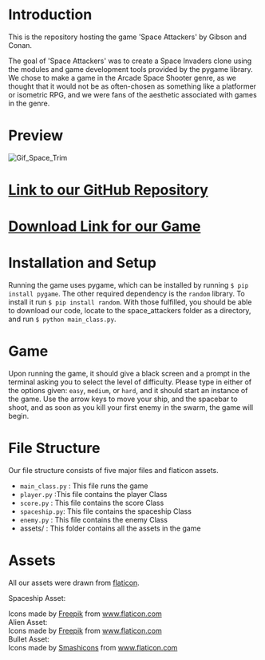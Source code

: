 # Introduction
This is the repository hosting the game 'Space Attackers' by Gibson and Conan.

The goal of 'Space Attackers' was to create a Space Invaders clone using the modules
and game development tools provided by the pygame library. We chose to make a
game in the Arcade Space Shooter genre, as we thought that it would not be as
often-chosen as something like a platformer or isometric RPG, and we were fans
of the aesthetic associated with games in the genre.

# Preview
![Gif_Space_Trim](https://user-images.githubusercontent.com/50885520/117381100-411c1e80-aea9-11eb-87a5-0caea49eb165.gif)

# [Link to our GitHub Repository](https://github.com/olincollege/space_attackers)

# [Download Link for our Game](https://github.com/olincollege/space_attackers/archive/refs/heads/main.zip)

# Installation and Setup

Running the game uses pygame, which can be installed by running `$ pip install pygame`.
The other required dependency is the `random` library. To install it run `$ pip install random`.
With those fulfilled, you should be able to download our code, locate to the space_attackers
folder as a directory, and run `$ python main_class.py`.

# Game

Upon running the game, it should give a black screen and a prompt in the terminal
asking you to select the level of difficulty. Please type in either of the options
given: `easy`, `medium`, or `hard`, and it should start an instance of the game.
Use the arrow keys to move your ship, and the spacebar to shoot, and as soon as you
kill your first enemy in the swarm, the game will begin.

# File Structure
Our file structure consists of five major files and flaticon assets.
* `main_class.py` : This file runs the game
* `player.py`   :This file contains the player Class
* `score.py`    : This file contains the score Class 
* `spaceship.py`: This file contains the spaceship Class
* `enemy.py`    : This file contains the enemy Class
*  assets/      : This folder contains all the assets in the game

# Assets
All our assets were drawn from [flaticon](https://www.flaticon.com/).

Spaceship Asset:
<div>Icons made by <a href="https://www.freepik.com" title="Freepik">Freepik</a> from <a href="https://www.flaticon.com/" title="Flaticon">www.flaticon.com</a></div>
Alien Asset:
<div>Icons made by <a href="https://www.freepik.com" title="Freepik">Freepik</a> from <a href="https://www.flaticon.com/" title="Flaticon">www.flaticon.com</a></div>
Bullet Asset:
<div>Icons made by <a href="https://www.flaticon.com/authors/smashicons" title="Smashicons">Smashicons</a> from <a href="https://www.flaticon.com/" title="Flaticon">www.flaticon.com</a></div>
